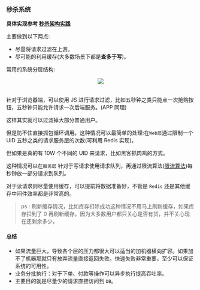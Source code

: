 ### 秒杀系统

**具体实现参考 [秒杀架构实践]()**

主要做到以下两点:

- 尽量将请求过滤在上游。
- 尽可能的利用缓存(大多数场景下都是**查多于写**)。

常用的系统分层结构:

<div align="center">  <img src="https://ws4.sinaimg.cn/large/006tNc79ly1fmjw06nz2zj306f0fejrh.jpg" width=""/> </div><br>

针对于浏览器端，可以使用 JS 进行请求过滤，比如五秒钟之类只能点一次抢购按钮，五秒钟只能允许请求一次后端服务。(APP 同理)

这样其实就可以过滤掉大部分普通用户。

但是防不住直接抓包循环调用。这种情况可以最简单的处理:在`Web层`通过限制一个 UID 五秒之类的请求服务层的次数(可利用 Redis 实现)。

但如果是真的有 10W 个不同的 UID 来请求，比如黑客抓肉鸡的方式。

这种情况可以在`服务层` 针对于写请求使用请求队列，再通过限流算法([限流算法]())每秒钟放一部分请求到队列。

对于读请求则尽量使用缓存，可以提前将数据准备好，不管是 `Redis` 还是其他缓存中间件效率都是非常高的。

> ps : 刷新缓存情况，比如库存扣除成功这种情况不用马上刷新缓存，如果库存扣到了 0 再刷新缓存。因为大多数用户都只关心是否有货，并不关心现在还剩余多少。

#### 总结

- 如果流量巨大，导致各个层的压力都很大可以适当的加机器横向扩容。如果加不了机器那就只有放弃流量直接返回失败。快速失败非常重要，至少可以保证系统的可用性。
- 业务分批执行：对于下单、付款等操作可以异步执行提高吞吐率。
- 主要目的就是尽量少的请求直接访问到 `DB`。
